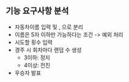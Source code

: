 
## 기능 요구사항 분석
- 자동차이름 입력 및 , 으로 분리
- 이름은 5자 이하만 가능하다는 조건 -> 예외 처리
- 시도할 횟수 입력
- 경주 시 회차마다 랜덤 수 생성
    - 3이하: 정지
    - 4이상: 전진
- 우승자 발표